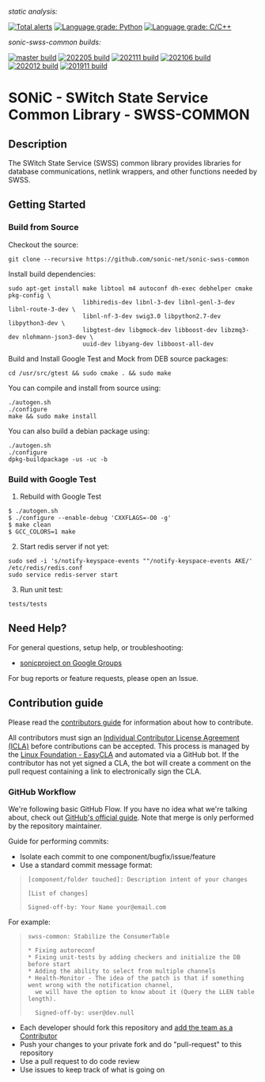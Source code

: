 *static analysis:*

[![Total alerts](https://img.shields.io/lgtm/alerts/g/sonic-net/sonic-swss-common.svg?logo=lgtm&logoWidth=18)](https://lgtm.com/projects/g/sonic-net/sonic-swss-common/alerts/)
[![Language grade: Python](https://img.shields.io/lgtm/grade/python/g/sonic-net/sonic-swss-common.svg?logo=lgtm&logoWidth=18)](https://lgtm.com/projects/g/sonic-net/sonic-swss-common/context:python)
[![Language grade: C/C++](https://img.shields.io/lgtm/grade/cpp/g/sonic-net/sonic-swss-common.svg?logo=lgtm&logoWidth=18)](https://lgtm.com/projects/g/sonic-net/sonic-swss-common/context:cpp)

*sonic-swss-common builds:*

[![master build](https://dev.azure.com/mssonic/build/_apis/build/status/Azure.sonic-swss-common?branchName=master&label=master)](https://dev.azure.com/mssonic/build/_build/latest?definitionId=9&branchName=master)
[![202205 build](https://dev.azure.com/mssonic/build/_apis/build/status/Azure.sonic-swss-common?branchName=202205&label=202205)](https://dev.azure.com/mssonic/build/_build/latest?definitionId=9&branchName=202205)
[![202111 build](https://dev.azure.com/mssonic/build/_apis/build/status/Azure.sonic-swss-common?branchName=202111&label=202111)](https://dev.azure.com/mssonic/build/_build/latest?definitionId=9&branchName=202111)
[![202106 build](https://dev.azure.com/mssonic/build/_apis/build/status/Azure.sonic-swss-common?branchName=202106&label=202106)](https://dev.azure.com/mssonic/build/_build/latest?definitionId=9&branchName=202106)
[![202012 build](https://dev.azure.com/mssonic/build/_apis/build/status/Azure.sonic-swss-common?branchName=202012&label=202012)](https://dev.azure.com/mssonic/build/_build/latest?definitionId=9&branchName=202012)
[![201911 build](https://dev.azure.com/mssonic/build/_apis/build/status/Azure.sonic-swss-common?branchName=201911&label=201911)](https://dev.azure.com/mssonic/build/_build/latest?definitionId=9&branchName=201911)

# SONiC - SWitch State Service Common Library - SWSS-COMMON

## Description
The SWitch State Service (SWSS) common library provides libraries for database communications, netlink wrappers, and other functions needed by SWSS.

## Getting Started

### Build from Source

Checkout the source:

    git clone --recursive https://github.com/sonic-net/sonic-swss-common


Install build dependencies:

    sudo apt-get install make libtool m4 autoconf dh-exec debhelper cmake pkg-config \
                         libhiredis-dev libnl-3-dev libnl-genl-3-dev libnl-route-3-dev \
                         libnl-nf-3-dev swig3.0 libpython2.7-dev libpython3-dev \
                         libgtest-dev libgmock-dev libboost-dev libzmq3-dev nlohmann-json3-dev \
                         uuid-dev libyang-dev libboost-all-dev

Build and Install Google Test and Mock from DEB source packages:

    cd /usr/src/gtest && sudo cmake . && sudo make

You can compile and install from source using:

    ./autogen.sh
    ./configure
    make && sudo make install

You can also build a debian package using:

    ./autogen.sh
    ./configure
    dpkg-buildpackage -us -uc -b

### Build with Google Test
1. Rebuild with Google Test
```
$ ./autogen.sh
$ ./configure --enable-debug 'CXXFLAGS=-O0 -g'
$ make clean
$ GCC_COLORS=1 make
```

2. Start redis server if not yet:
```
sudo sed -i 's/notify-keyspace-events ""/notify-keyspace-events AKE/' /etc/redis/redis.conf
sudo service redis-server start
```

3. Run unit test:
```
tests/tests
```

## Need Help?

For general questions, setup help, or troubleshooting:
- [sonicproject on Google Groups](https://groups.google.com/g/sonicproject)

For bug reports or feature requests, please open an Issue.

## Contribution guide

Please read the [contributors guide](https://github.com/sonic-net/SONiC/blob/gh-pages/CONTRIBUTING.md) for information about how to contribute.

All contributors must sign an [Individual Contributor License Agreement (ICLA)](https://docs.linuxfoundation.org/lfx/easycla/v2-current/contributors/individual-contributor) before contributions can be accepted. This process is managed by the [Linux Foundation - EasyCLA](https://easycla.lfx.linuxfoundation.org/) and automated
via a GitHub bot. If the contributor has not yet signed a CLA, the bot will create a comment on the pull request containing a link to electronically sign the CLA.

### GitHub Workflow

We're following basic GitHub Flow. If you have no idea what we're talking about, check out [GitHub's official guide](https://guides.github.com/introduction/flow/). Note that merge is only performed by the repository maintainer.

Guide for performing commits:

* Isolate each commit to one component/bugfix/issue/feature
* Use a standard commit message format:

>     [component/folder touched]: Description intent of your changes
>
>     [List of changes]
>
> 	  Signed-off-by: Your Name your@email.com

For example:

>     swss-common: Stabilize the ConsumerTable
>
>     * Fixing autoreconf
>     * Fixing unit-tests by adding checkers and initialize the DB before start
>     * Adding the ability to select from multiple channels
>     * Health-Monitor - The idea of the patch is that if something went wrong with the notification channel,
>       we will have the option to know about it (Query the LLEN table length).
>
>       Signed-off-by: user@dev.null


* Each developer should fork this repository and [add the team as a Contributor](https://help.github.com/articles/adding-collaborators-to-a-personal-repository)
* Push your changes to your private fork and do "pull-request" to this repository
* Use a pull request to do code review
* Use issues to keep track of what is going on

